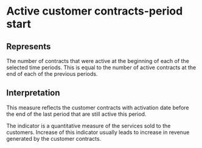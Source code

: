 # Active customer contracts-period start

## Represents

The number of contracts that were active at the beginning of each of the selected time periods. This is equal to the number of active contracts at the end of each of the previous periods.

## Interpretation

This measure reflects the customer contracts with activation date before the end of the last period that are still active this period.

The indicator is a quantitative measure of the services sold to the customers. Increase of this indicator usually leads to increase in revenue generated by the customer contracts.